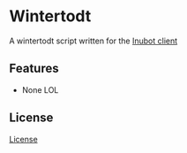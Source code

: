 # Wintertodt

A wintertodt script written for the [Inubot client](https://inubot.com/)


## Features

* None LOL


## License
[License](LICENSE)